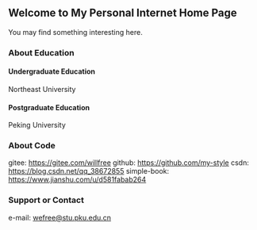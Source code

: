 ## Welcome to My Personal Internet Home Page

You may find something interesting here.

### About Education

#### Undergraduate Education
Northeast University

#### Postgraduate Education
Peking University

### About Code
gitee: https://gitee.com/willfree
github: https://github.com/my-style
csdn: https://blog.csdn.net/qq_38672855
simple-book: https://www.jianshu.com/u/d581fabab264
### Support or Contact
e-mail: wefree@stu.pku.edu.cn
